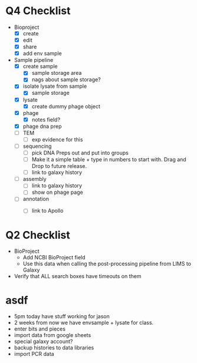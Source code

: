# Q4 Checklist
- Bioproject
	- [x] create
	- [x] edit
	- [x] share
	- [x] add env sample
- Sample pipeline
	- [x] create sample
		- [x] sample storage area
		- [x] nags about sample storage?
	- [x] isolate lysate from sample
		- [x] sample storage
	- [x] lysate
		- [x] create dummy phage object
	- [x] phage
		- [x] notes field?
	- [x] phage dna prep
	- [ ] TEM
		- [ ] exp evidence for this
	- [ ] sequencing
		- [ ] pick DNA Preps out and put into groups
		- [ ] Make it a simple table + type in numbers to start with. Drag and Drop to future release.
		- [ ] link to galaxy history
	- [ ] assembly
		- [ ] link to galaxy history
		- [ ] show on phage page
	- [ ] annotation
		- [ ] link to Apollo


# Q2 Checklist

- BioProject
	- Add NCBI BioProject field
	- Use this data when calling the post-processing pipeline from LIMS to Galaxy
- Verify that ALL search boxes have timeouts on them


# asdf

- 5pm today have stuff working for jason
- 2 weeks from now we have envsample + lysate for class.
- enter bits and pieces
- import data from google sheets
- special galaxy account?
- backup histories to data libraries
- import PCR data
